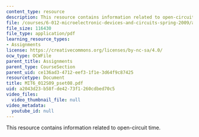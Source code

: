 ```yaml
---
content_type: resource
description: This resource contains information related to open-circuit time.
file: /courses/6-012-microelectronic-devices-and-circuits-spring-2009/a2043d23b58fde4273f1260cdbed70c5_MIT6_012S09_pset08.pdf
file_size: 116430
file_type: application/pdf
learning_resource_types:
- Assignments
license: https://creativecommons.org/licenses/by-nc-sa/4.0/
ocw_type: OCWFile
parent_title: Assignments
parent_type: CourseSection
parent_uid: ce136ad3-4712-eef3-1f1e-3d64f9c87425
resourcetype: Document
title: MIT6_012S09_pset08.pdf
uid: a2043d23-b58f-de42-73f1-260cdbed70c5
video_files:
  video_thumbnail_file: null
video_metadata:
  youtube_id: null
---
```

This resource contains information related to open-circuit time.